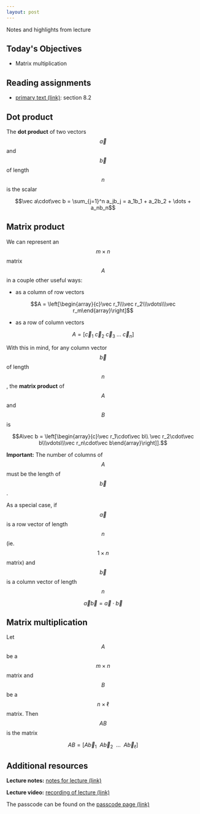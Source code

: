 ```yaml
---
layout: post
---
```


Notes and highlights from lecture

## Today's Objectives

* Matrix multiplication

## Reading assignments

* <a target="_parent" href="../../../extras/textbook.pdf">primary text (link)</a>: section 8.2

## Dot product

The **dot product** of two vectors $$\vec a$$ and $$\vec b$$ of length $$n$$ is the scalar

$$\vec a\cdot\vec b = \sum_{j=1}^n a_jb_j = a_1b_1 + a_2b_2 + \dots + a_nb_n$$

## Matrix product

We can represent an $$m\times n$$ matrix $$A$$ in a couple other useful ways:
* as a column of row vectors

$$A = \left[\begin{array}{c}\vec r_1\\\vec r_2\\\vdots\\\vec r_m\end{array}\right]$$

* as a row of column vectors

$$A = [\vec c_1\ \vec c_2\ \vec c_3\ \dots\ \vec c_n]$$

With this in mind, for any column vector $$\vec b$$ of length $$n$$, the **matrix product** of $$A$$ and $$B$$ is

$$A\vec b = \left[\begin{array}{c}\vec r_1\cdot\vec b\\ \vec r_2\cdot\vec b\\\vdots\\\vec r_n\cdot\vec b\end{array}\right]].$$

**Important:** The number of columns of $$A$$ must be the length of $$\vec b$$.

As a special case, if $$\vec a$$ is a row vector of length $$n$$ (ie. $$1\times n$$ matrix) and $$\vec b$$ is a column vector of length $$n$$

$$\vec a\vec b = \vec a\cdot \vec b$$

## Matrix multiplication

Let $$A$$ be a $$m\times n$$ matrix and $$B$$ be a $$n\times \ell$$ matrix.  Then $$AB$$ is the matrix

$$AB = [A\vec b_1\ \ A\vec b_2\ \ \dots\ \ A\vec b_{\ell}]$$

## Additional resources

**Lecture notes:** <a target="_parent" href="https://wcasper.github.io/math107spring2021/extras/notes/2021-02-22-Note-09-56.pdf">notes for lecture (link)</a>

**Lecture video:** <a target="_parent" href="">recording of lecture (link)</a>

The passcode can be found on the <a target="_parent" href="https://csufullerton.instructure.com/courses/3127326/pages/video-lecture-keys">passcode page (link)</a>


